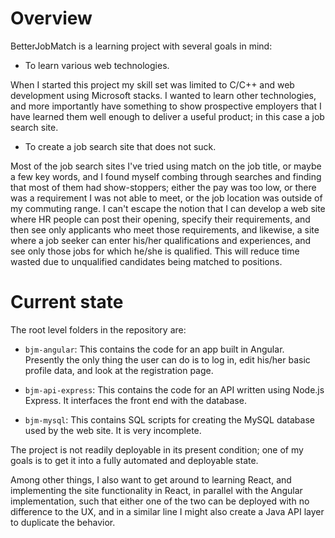 # Overview

BetterJobMatch is a learning project with several goals in mind:

* To learn various web technologies.

When I started this project my skill set was limited to C/C++ and web development using Microsoft stacks. I wanted to learn other technologies, and more importantly have something to show prospective employers that I have learned them well enough to deliver a useful product; in this case a job search site.

* To create a job search site that does not suck.

Most of the job search sites I've tried using match on the job title, or maybe a few key words, and I found myself combing through searches and finding that most of them had show-stoppers; either the pay was too low, or there was a requirement I was not able to meet, or the job location was outside of my commuting range. I can't escape the notion that I can develop a web site where HR people can post their opening, specify their requirements, and then see only applicants who meet those requirements, and likewise, a site where a job seeker can enter his/her qualifications and experiences, and see only those jobs for which he/she is qualified. This will reduce time wasted due to unqualified candidates being matched to positions.

# Current state

The root level folders in the repository are:

* `bjm-angular`: This contains the code for an app built in Angular. Presently the only thing the user can do is to log in, edit his/her basic profile data, and look at the registration page.

* `bjm-api-express`: This contains the code for an API written using Node.js Express. It interfaces the front end with the database.

* `bjm-mysql`: This contains SQL scripts for creating the MySQL database used by the web site. It is very incomplete.

The project is not readily deployable in its present condition; one of my goals is to get it into a fully automated and deployable state.

Among other things, I also want to get around to learning React, and implementing the site functionality in React, in parallel with the Angular implementation, such that either one of the two can be deployed with no difference to the UX, and in a similar line I might also create a Java API layer to duplicate the behavior.


